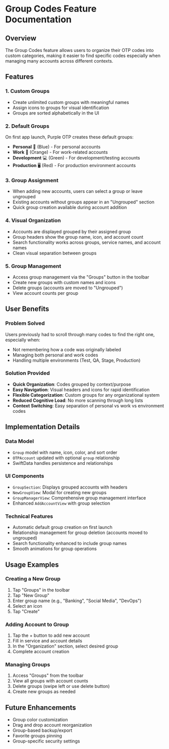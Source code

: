 # Group Codes Feature Documentation

## Overview
The Group Codes feature allows users to organize their OTP codes into custom categories, making it easier to find specific codes especially when managing many accounts across different contexts.

## Features

### 1. Custom Groups
- Create unlimited custom groups with meaningful names
- Assign icons to groups for visual identification
- Groups are sorted alphabetically in the UI

### 2. Default Groups
On first app launch, Purple OTP creates these default groups:
- **Personal** 👤 (Blue) - For personal accounts
- **Work** 🏢 (Orange) - For work-related accounts  
- **Development** 💻 (Green) - For development/testing accounts
- **Production** 🖥️ (Red) - For production environment accounts

### 3. Group Assignment
- When adding new accounts, users can select a group or leave ungrouped
- Existing accounts without groups appear in an "Ungrouped" section
- Quick group creation available during account addition

### 4. Visual Organization
- Accounts are displayed grouped by their assigned group
- Group headers show the group name, icon, and account count
- Search functionality works across groups, service names, and account names
- Clean visual separation between groups

### 5. Group Management
- Access group management via the "Groups" button in the toolbar
- Create new groups with custom names and icons
- Delete groups (accounts are moved to "Ungrouped")
- View account counts per group

## User Benefits

### Problem Solved
Users previously had to scroll through many codes to find the right one, especially when:
- Not remembering how a code was originally labeled
- Managing both personal and work codes
- Handling multiple environments (Test, QA, Stage, Production)

### Solution Provided
- **Quick Organization**: Codes grouped by context/purpose
- **Easy Navigation**: Visual headers and icons for rapid identification  
- **Flexible Categorization**: Custom groups for any organizational system
- **Reduced Cognitive Load**: No more scanning through long lists
- **Context Switching**: Easy separation of personal vs work vs environment codes

## Implementation Details

### Data Model
- `Group` model with name, icon, color, and sort order
- `OTPAccount` updated with optional `group` relationship
- SwiftData handles persistence and relationships

### UI Components
- `GroupSection`: Displays grouped accounts with headers
- `NewGroupView`: Modal for creating new groups
- `GroupManagerView`: Comprehensive group management interface
- Enhanced `AddAccountView` with group selection

### Technical Features
- Automatic default group creation on first launch
- Relationship management for group deletion (accounts moved to ungrouped)
- Search functionality enhanced to include group names
- Smooth animations for group operations

## Usage Examples

### Creating a New Group
1. Tap "Groups" in the toolbar
2. Tap "New Group" 
3. Enter group name (e.g., "Banking", "Social Media", "DevOps")
4. Select an icon
5. Tap "Create"

### Adding Account to Group
1. Tap the + button to add new account
2. Fill in service and account details
3. In the "Organization" section, select desired group
4. Complete account creation

### Managing Groups
1. Access "Groups" from the toolbar
2. View all groups with account counts
3. Delete groups (swipe left or use delete button)
4. Create new groups as needed

## Future Enhancements
- Group color customization
- Drag and drop account reorganization
- Group-based backup/export
- Favorite groups pinning
- Group-specific security settings